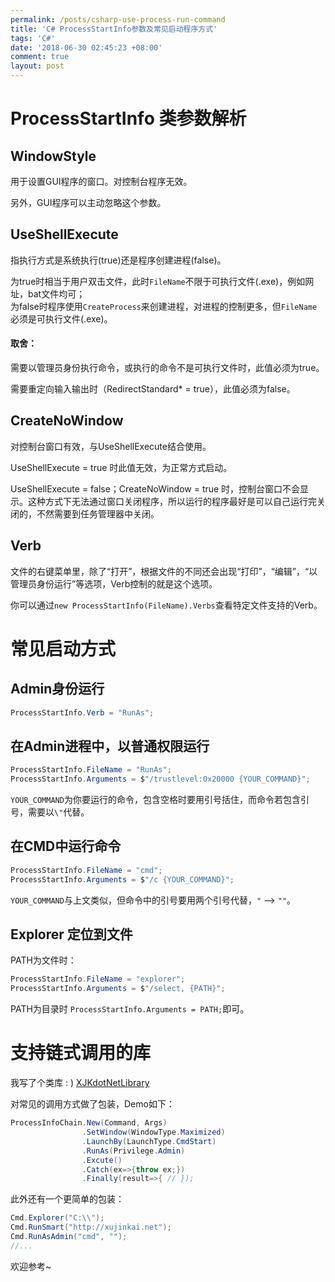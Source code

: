 ```yaml
---
permalink: /posts/csharp-use-process-run-command
title: 'C# ProcessStartInfo参数及常见启动程序方式'
tags: 'C#'
date: '2018-06-30 02:45:23 +08:00'
comment: true
layout: post
---
```

# ProcessStartInfo 类参数解析

## WindowStyle

用于设置GUI程序的窗口。对控制台程序无效。

另外，GUI程序可以主动忽略这个参数。

## UseShellExecute

指执行方式是系统执行(true)还是程序创建进程(false)。

为true时相当于用户双击文件，此时`FileName`不限于可执行文件(.exe)，例如网址，bat文件均可；  
为false时程序使用`CreateProcess`来创建进程，对进程的控制更多，但`FileName`必须是可执行文件(.exe)。

#### 取舍：

需要以管理员身份执行命令，或执行的命令不是可执行文件时，此值必须为true。

需要重定向输入输出时（RedirectStandard* = true），此值必须为false。

## CreateNoWindow

对控制台窗口有效，与UseShellExecute结合使用。

UseShellExecute = true 时此值无效，为正常方式启动。

UseShellExecute = false；CreateNoWindow = true 时，控制台窗口不会显示。这种方式下无法通过窗口关闭程序，所以运行的程序最好是可以自己运行完关闭的，不然需要到任务管理器中关闭。

## Verb

文件的右键菜单里，除了“打开”，根据文件的不同还会出现“打印”，“编辑”，“以管理员身份运行”等选项，Verb控制的就是这个选项。

你可以通过`new ProcessStartInfo(FileName).Verbs`查看特定文件支持的Verb。

# 常见启动方式

## Admin身份运行

```C#
ProcessStartInfo.Verb = "RunAs";
```

## 在Admin进程中，以普通权限运行

```C#
ProcessStartInfo.FileName = "RunAs";
ProcessStartInfo.Arguments = $"/trustlevel:0x20000 {YOUR_COMMAND}";
```

`YOUR_COMMAND`为你要运行的命令，包含空格时要用引号括住，而命令若包含引号，需要以`\"`代替。

## 在CMD中运行命令

```C#
ProcessStartInfo.FileName = "cmd";
ProcessStartInfo.Arguments = $"/c {YOUR_COMMAND}";
```

`YOUR_COMMAND`与上文类似，但命令中的引号要用两个引号代替，`"` --> `""`。

## Explorer 定位到文件

PATH为文件时：

```C#
ProcessStartInfo.FileName = "explorer";
ProcessStartInfo.Arguments = $"/select, {PATH}";
```

PATH为目录时 `ProcessStartInfo.Arguments = PATH;`即可。

# 支持链式调用的库

我写了个类库 : ) [XJKdotNetLibrary](https://github.com/XUJINKAI/XJKdotNetLibrary/blob/master/dotNetFramework/SysX/Cmd.cs)

对常见的调用方式做了包装，Demo如下：

```C#
ProcessInfoChain.New(Command, Args)
                .SetWindow(WindowType.Maximized)
                .LaunchBy(LaunchType.CmdStart)
                .RunAs(Privilege.Admin)
                .Excute()
                .Catch(ex=>{throw ex;})
                .Finally(result=>{ // });
```

此外还有一个更简单的包装：

```C#
Cmd.Explorer("C:\\");
Cmd.RunSmart("http://xujinkai.net");
Cmd.RunAsAdmin("cmd", "");
//...
```

欢迎参考~
